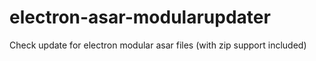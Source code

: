 # electron-asar-modularupdater
Check update for electron modular asar files (with zip support included)
